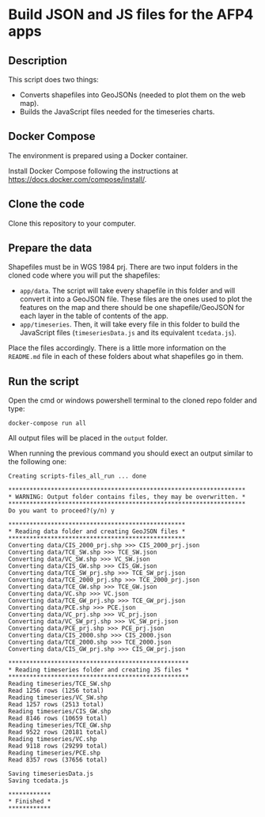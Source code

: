 # Build JSON and JS files for the AFP4 apps

## Description

This script does two things:

- Converts shapefiles into GeoJSONs (needed to plot them on the web map).
- Builds the JavaScript files needed for the timeseries charts.

## Docker Compose

The environment is prepared using a Docker container.

Install Docker Compose following the instructions at https://docs.docker.com/compose/install/.

## Clone the code

Clone this repository to your computer.

## Prepare the data   

Shapefiles must be in WGS 1984 prj.
There are two input folders in the cloned code where you will put the shapefiles:

- `app/data`. The script will take every shapefile in this folder and will convert it into a GeoJSON file. These files are the ones used to plot the features on the map and there should be one shapefile/GeoJSON for each layer in the table of contents of the app.
- `app/timeseries`. Then, it will take every file in this folder to build the JavaScript files (`timeseriesData.js` and its equivalent `tcedata.js`).

Place the files accordingly. There is a little more information on the `README.md` file in each of these folders about what shapefiles go in them.

## Run the script

Open the cmd or windows powershell terminal to the cloned repo folder and type:

```
docker-compose run all
```

All output files will be placed in the `output` folder.

When running the previous command you should exect an output similar to the following one:

```
Creating scripts-files_all_run ... done

*******************************************************************
* WARNING: Output folder contains files, they may be overwritten. *
*******************************************************************
Do you want to proceed?(y/n) y

**************************************************
* Reading data folder and creating GeoJSON files *
**************************************************
Converting data/CIS_2000_prj.shp >>> CIS_2000_prj.json
Converting data/TCE_SW.shp >>> TCE_SW.json
Converting data/VC_SW.shp >>> VC_SW.json
Converting data/CIS_GW.shp >>> CIS_GW.json
Converting data/TCE_SW_prj.shp >>> TCE_SW_prj.json
Converting data/TCE_2000_prj.shp >>> TCE_2000_prj.json
Converting data/TCE_GW.shp >>> TCE_GW.json
Converting data/VC.shp >>> VC.json
Converting data/TCE_GW_prj.shp >>> TCE_GW_prj.json
Converting data/PCE.shp >>> PCE.json
Converting data/VC_prj.shp >>> VC_prj.json
Converting data/VC_SW_prj.shp >>> VC_SW_prj.json
Converting data/PCE_prj.shp >>> PCE_prj.json
Converting data/CIS_2000.shp >>> CIS_2000.json
Converting data/TCE_2000.shp >>> TCE_2000.json
Converting data/CIS_GW_prj.shp >>> CIS_GW_prj.json

***************************************************
* Reading timeseries folder and creating JS files *
***************************************************
Reading timeseries/TCE_SW.shp
Read 1256 rows (1256 total)
Reading timeseries/VC_SW.shp
Read 1257 rows (2513 total)
Reading timeseries/CIS_GW.shp
Read 8146 rows (10659 total)
Reading timeseries/TCE_GW.shp
Read 9522 rows (20181 total)
Reading timeseries/VC.shp
Read 9118 rows (29299 total)
Reading timeseries/PCE.shp
Read 8357 rows (37656 total)

Saving timeseriesData.js
Saving tcedata.js

************
* Finished *
************
```

